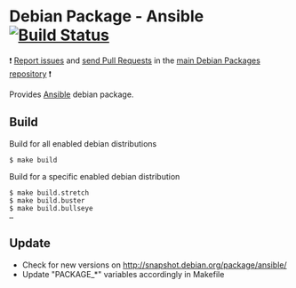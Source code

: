 # Debian Package - Ansible [![Build Status](https://travis-ci.org/manala/debian-package-ansible.svg?branch=master)](https://travis-ci.org/manala/debian-package-ansible)

:exclamation: [Report issues](https://github.com/manala/debian-packages/issues) and [send Pull Requests](https://github.com/manala/debian-packages/pulls) in the [main Debian Packages repository](https://github.com/manala/debian-packages) :exclamation:

Provides [Ansible](https://www.ansible.com/) debian package.

## Build

Build for all enabled debian distributions

```
$ make build
```

Build for a specific enabled debian distribution

```
$ make build.stretch
$ make build.buster
$ make build.bullseye
…
```

## Update

* Check for new versions on http://snapshot.debian.org/package/ansible/
* Update "PACKAGE_*" variables accordingly in Makefile
